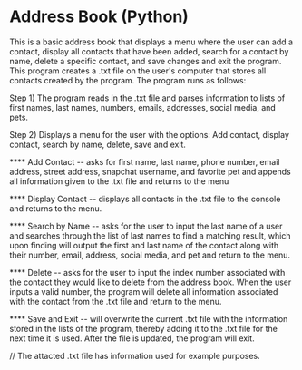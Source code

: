 # Address Book (Python)
This is a basic address book that displays a menu where the user can add a contact, display all contacts that have been added, search for a contact by name, delete a specific contact, and save changes and exit the program. This program creates a .txt file on the user's computer that stores all contacts created by the program. The program runs as follows:

Step 1) The program reads in the .txt file and parses information to lists of first names, last names, numbers, emails, addresses, social media, and pets.

Step 2) Displays a menu for the user with the options: Add contact, display contact, search by name, delete, save and exit.

**** Add Contact -- asks for first name, last name, phone number, email address, street address, snapchat username, and favorite pet and appends all information given to the .txt file and returns to the menu

**** Display Contact -- displays all contacts in the .txt file to the console and returns to the menu.

**** Search by Name -- asks for the user to input the last name of a user and searches through the list of last names to find a matching result, which upon finding will output the first and last name of the contact along with their number, email, address, social media, and pet and return to the menu.

**** Delete -- asks for the user to input the index number associated with the contact they would like to delete from the address book. When the user inputs a valid number, the program will delete all information associated with the contact from the .txt file and return to the menu.

**** Save and Exit -- will overwrite the current .txt file with the information stored in the lists of the program, thereby adding it to the .txt file for the next time it is used. After the file is updated, the program will exit.


// The attacted .txt file has information used for example purposes.
